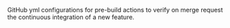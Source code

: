 GitHub yml configurations for pre-build actions to verify on merge request the continuous integration of a new feature.